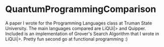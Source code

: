 # QuantumProgrammingComparison
A paper I wrote for the Programming Languages class at Truman State University. The main languages compared are LiQUi|> and Quipper. Included is an implementation of Grover's Search Algorithm that I wrote in LiQUi|>. Pretty fun second go at functional programming :)
